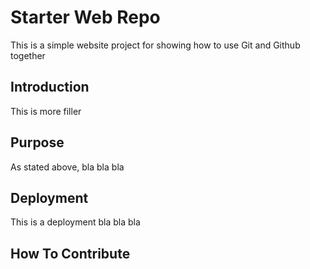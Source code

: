 # Starter Web Repo

This is a simple website project for
showing how to use Git and Github together

## Introduction 

This is more filler

## Purpose

As stated above, bla bla bla

## Deployment

This is a deployment bla bla bla

## How To Contribute
